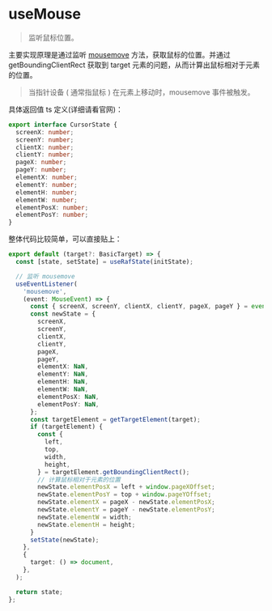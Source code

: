 # useMouse

> 监听鼠标位置。

主要实现原理是通过监听 [mousemove](https://developer.mozilla.org/zh-CN/docs/Web/API/Element/mousemove_event) 方法，获取鼠标的位置。并通过 getBoundingClientRect 获取到 target 元素的问题，从而计算出鼠标相对于元素的位置。

> 当指针设备 ( 通常指鼠标 ) 在元素上移动时，mousemove 事件被触发。

具体返回值 ts 定义(详细请看官网)：

```ts
export interface CursorState {
  screenX: number;
  screenY: number;
  clientX: number;
  clientY: number;
  pageX: number;
  pageY: number;
  elementX: number;
  elementY: number;
  elementH: number;
  elementW: number;
  elementPosX: number;
  elementPosY: number;
}
```

整体代码比较简单，可以直接贴上：

```typescript
export default (target?: BasicTarget) => {
  const [state, setState] = useRafState(initState);

  // 监听 mousemove
  useEventListener(
    'mousemove',
    (event: MouseEvent) => {
      const { screenX, screenY, clientX, clientY, pageX, pageY } = event;
      const newState = {
        screenX,
        screenY,
        clientX,
        clientY,
        pageX,
        pageY,
        elementX: NaN,
        elementY: NaN,
        elementH: NaN,
        elementW: NaN,
        elementPosX: NaN,
        elementPosY: NaN,
      };
      const targetElement = getTargetElement(target);
      if (targetElement) {
        const {
          left,
          top,
          width,
          height,
        } = targetElement.getBoundingClientRect();
        // 计算鼠标相对于元素的位置
        newState.elementPosX = left + window.pageXOffset;
        newState.elementPosY = top + window.pageYOffset;
        newState.elementX = pageX - newState.elementPosX;
        newState.elementY = pageY - newState.elementPosY;
        newState.elementW = width;
        newState.elementH = height;
      }
      setState(newState);
    },
    {
      target: () => document,
    },
  );

  return state;
};
```
